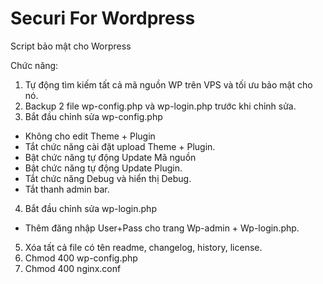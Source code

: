 # Securi For Wordpress

Script bảo mật cho Worpress

Chức năng:

1. Tự động tìm kiếm tất cả mã nguồn WP trên VPS và tối ưu bảo mật cho nó.
2. Backup 2 file wp-config.php và wp-login.php trước khi chỉnh sửa.
3. Bắt đầu chỉnh sửa wp-config.php
- Không cho edit Theme + Plugin
- Tắt chức năng cài đặt upload Theme + Plugin.
- Bật chức năng tự động Update Mã nguồn
- Bật chức năng tự động Update Plugin.
- Tắt chức năng Debug và hiển thị Debug.
- Tắt thanh admin bar.
4. Bắt đầu chỉnh sửa wp-login.php
- Thêm đăng nhập User+Pass cho trang Wp-admin + Wp-login.php.
5. Xóa tất cả file có tên readme, changelog, history, license.
6. Chmod 400 wp-config.php
7. Chmod 400 nginx.conf
